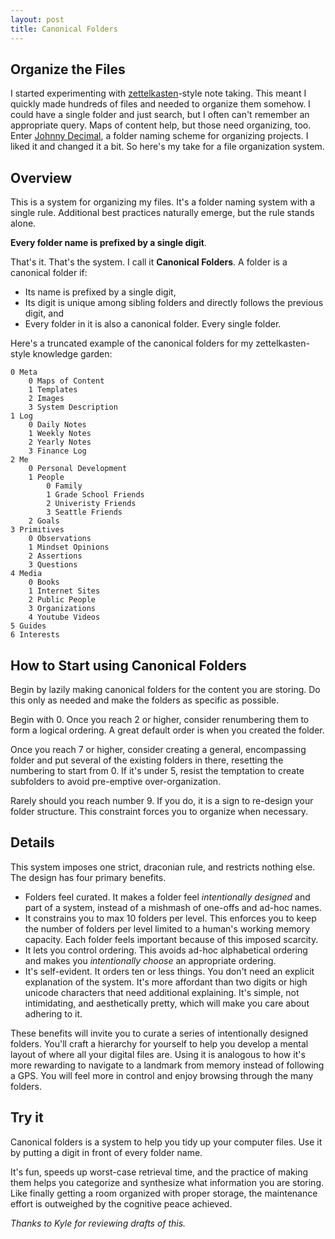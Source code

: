 ```yaml
---
layout: post
title: Canonical Folders
---
```


## Organize the Files
I started experimenting with  [zettelkasten](https://en.wikipedia.org/wiki/Zettelkasten)-style note taking. This meant I quickly made hundreds of files and needed to organize them somehow. I could have a single folder and just search, but I often can't remember an appropriate query. Maps of content help, but those need organizing, too. Enter [Johnny Decimal](https://johnnydecimal.com/), a folder naming scheme for organizing projects. I liked it and changed it a bit. So here's my take for a file organization system.

## Overview
This is a system for organizing my files. It's a folder naming system with a single rule. Additional best practices naturally emerge, but the rule stands alone.

**Every folder name is prefixed by a single digit**.

That's it. That's the system. I call it **Canonical Folders**. A folder is a canonical folder if:
- Its name is prefixed by a single digit,
- Its digit is unique among sibling folders and directly follows the previous digit, and
- Every folder in it is also a canonical folder. Every single folder.


Here's a truncated example of the canonical folders for my zettelkasten-style knowledge garden:

```
0 Meta
	0 Maps of Content
	1 Templates
	2 Images
	3 System Description
1 Log
	0 Daily Notes
	1 Weekly Notes
	2 Yearly Notes
	3 Finance Log
2 Me
	0 Personal Development
	1 People
		0 Family
		1 Grade School Friends
		2 Univeristy Friends
		3 Seattle Friends
	2 Goals
3 Primitives
	0 Observations
	1 Mindset Opinions
	2 Assertions
	3 Questions
4 Media
	0 Books
	1 Internet Sites
	2 Public People
	3 Organizations
	4 Youtube Videos
5 Guides
6 Interests
```

## How to Start using Canonical Folders
Begin by lazily making canonical folders for the content you are storing. Do this only as needed and make the folders as specific as possible. 

Begin with 0. Once you reach 2 or higher, consider renumbering them to form a logical ordering. A great default order is when you created the folder.

Once you reach 7 or higher, consider creating a general, encompassing folder and put several of the existing folders in there, resetting the numbering to start from 0. If it's under 5, resist the temptation to create subfolders to avoid pre-emptive over-organization.

Rarely should you reach number 9. If you do, it is a sign to re-design your folder structure. This constraint forces you to organize when necessary. 

## Details
This system imposes one strict, draconian rule, and restricts nothing else. The design has four primary benefits.

- Folders feel curated. It makes a folder feel *intentionally designed* and part of a system, instead of a mishmash of one-offs and ad-hoc names.
- It constrains you to max 10 folders per level. This enforces you to keep the number of folders per level limited to a human's working memory capacity. Each folder feels important because of this imposed scarcity.
- It lets you control ordering. This avoids ad-hoc alphabetical ordering and makes you *intentionally choose* an appropriate ordering.
- It's self-evident. It orders ten or less things. You don't need an explicit explanation of the system. It's more affordant than two digits or high unicode characters that need additional explaining. It's simple, not intimidating, and aesthetically pretty, which will make you care about adhering to it.

These benefits will invite you to curate a series of intentionally designed folders. You'll craft a hierarchy for yourself to help you develop a mental layout of where all your digital files are. Using it is analogous to how it's more rewarding to navigate to a landmark from memory instead of following a GPS. You will feel more in control and enjoy browsing through the many folders.

## Try it
Canonical folders is a system to help you tidy up your computer files. Use it by putting a digit in front of every folder name. 

It's fun, speeds up worst-case retrieval time, and the practice of making them helps you categorize and synthesize what information you are storing. Like finally getting a room organized with proper storage, the maintenance effort is outweighed by the cognitive peace achieved.

*Thanks to Kyle for reviewing drafts of this.*


